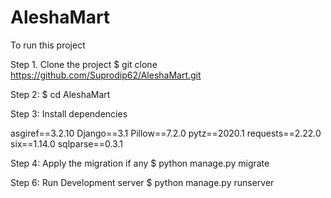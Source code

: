 # AleshaMart

To run this project

 
Step 1. Clone the project
    $ git clone https://github.com/Suprodip62/AleshaMart.git
    
Step 2: $ cd AleshaMart    

Step 3: Install dependencies 

asgiref==3.2.10 
Django==3.1
 Pillow==7.2.0
pytz==2020.1 
requests==2.22.0
six==1.14.0 
sqlparse==0.3.1

  
Step 4: Apply the migration if any
    $ python manage.py migrate
    

Step 6: Run Development server
    $ python manage.py runserver

